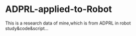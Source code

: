 # ADPRL-applied-to-Robot
This is a research data of mine,which is from ADPRL in robot study&amp;code&amp;script...
